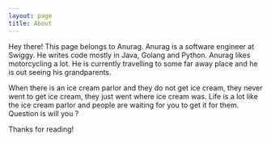 ```yaml
---
layout: page
title: About
---
```


<p class="message">
  Hey there! This page belongs to Anurag. Anurag is a software engineer at Swiggy. He writes code mostly in Java, Golang and Python. Anurag likes motorcycling a lot. He is currently travelling to some far away place and he is out seeing his grandparents. 
</p>

When there is an ice cream parlor and they do not get ice cream, they never went to get ice cream, they just went where ice cream was. Life is a lot like the ice cream parlor and people are waiting for you to get it for them. Question is will you ?

Thanks for reading!
